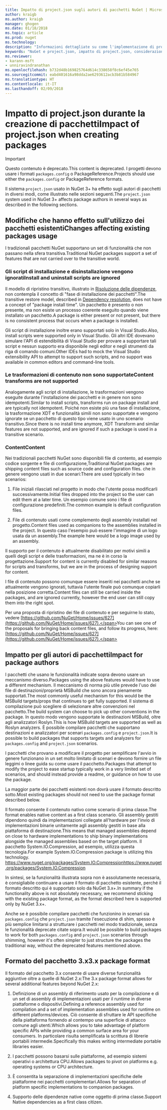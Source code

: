 ```yaml
---
title: Impatto di project.json sugli autori di pacchetti NuGet | Microsoft Docs
author: kraigb
ms.author: kraigb
manager: ghogen
ms.date: 01/18/2018
ms.topic: article
ms.prod: nuget
ms.technology: 
description: "Informazioni dettagliate su come l'implementazione di project.json in NuGet 3.x abbia effetto sugli autori di pacchetti, ad esempio con funzionalità, contenuto e formato dei pacchetti non supportati."
keywords: "NuGet e project.json, impatto di project.json, considerazioni sulla creazione di pacchetti, funzionalità di project.json"
ms.reviewer:
- karann-msft
- unniravindranathan
ms.openlocfilehash: b732d48b169825764d614c338658f8c6ef45e765
ms.sourcegitcommit: eabd401616a98dda2ae6293612acb3b81b584967
ms.translationtype: HT
ms.contentlocale: it-IT
ms.lasthandoff: 02/09/2018
---
```

# <a name="impact-of-projectjson-when-creating-packages"></a><span data-ttu-id="a8540-104">Impatto di project.json durante la creazione di pacchetti</span><span class="sxs-lookup"><span data-stu-id="a8540-104">Impact of project.json when creating packages</span></span>

> [!Important]
> <span data-ttu-id="a8540-105">Questo contenuto è deprecato.</span><span class="sxs-lookup"><span data-stu-id="a8540-105">This content is deprecated.</span></span> <span data-ttu-id="a8540-106">I progetti devono usare i formati `packages.config` o PackageReference.</span><span class="sxs-lookup"><span data-stu-id="a8540-106">Projects should use either the `packages.config` or PackageReference formats.</span></span>

<span data-ttu-id="a8540-107">Il sistema `project.json` usato in NuGet 3+ ha effetto sugli autori di pacchetti in diversi modi, come illustrato nelle sezioni seguenti.</span><span class="sxs-lookup"><span data-stu-id="a8540-107">The `project.json` system used in NuGet 3+ affects package authors in several ways as described in the following sections.</span></span>

## <a name="changes-affecting-existing-packages-usage"></a><span data-ttu-id="a8540-108">Modifiche che hanno effetto sull'utilizzo dei pacchetti esistenti</span><span class="sxs-lookup"><span data-stu-id="a8540-108">Changes affecting existing packages usage</span></span>

<span data-ttu-id="a8540-109">I tradizionali pacchetti NuGet supportano un set di funzionalità che non passano nella sfera transitiva.</span><span class="sxs-lookup"><span data-stu-id="a8540-109">Traditional NuGet packages support a set of features that are not carried over to the transitive world.</span></span>

### <a name="install-and-uninstall-scripts-are-ignored"></a><span data-ttu-id="a8540-110">Gli script di installazione e disinstallazione vengono ignorati</span><span class="sxs-lookup"><span data-stu-id="a8540-110">Install and uninstall scripts are ignored</span></span>

<span data-ttu-id="a8540-111">Il modello di ripristino transitivo, illustrato in [Risoluzione delle dipendenze](../consume-packages/dependency-resolution.md#dependency-resolution-with-packagereference), non contempla il concetto di "fase di installazione dei pacchetti".</span><span class="sxs-lookup"><span data-stu-id="a8540-111">The transitive restore model, described in [Dependency resolution](../consume-packages/dependency-resolution.md#dependency-resolution-with-packagereference), does not have a concept of "package install time".</span></span> <span data-ttu-id="a8540-112">Un pacchetto è presento o non presente, ma non esiste un processo coerente eseguito quando viene installato un pacchetto.</span><span class="sxs-lookup"><span data-stu-id="a8540-112">A package is either present or not present, but there is no consistent process that occurs when a package is installed.</span></span>

<span data-ttu-id="a8540-113">Gli script di installazione inoltre erano supportati solo in Visual Studio.</span><span class="sxs-lookup"><span data-stu-id="a8540-113">Also, install scripts were supported only in Visual Studio.</span></span> <span data-ttu-id="a8540-114">Gli altri IDE dovevano simulare l'API di estendibilità di Visual Studio per provare a supportare tali script e nessun supporto era disponibile negli editor e negli strumenti da riga di comando comuni.</span><span class="sxs-lookup"><span data-stu-id="a8540-114">Other IDEs had to mock the Visual Studio extensibility API to attempt to support such scripts, and no support was available in common editors and command-line tools.</span></span>

### <a name="content-transforms-are-not-supported"></a><span data-ttu-id="a8540-115">Le trasformazioni di contenuto non sono supportate</span><span class="sxs-lookup"><span data-stu-id="a8540-115">Content transforms are not supported</span></span>

<span data-ttu-id="a8540-116">Analogamente agli script di installazione, le trasformazioni vengono eseguite durante l'installazione dei pacchetti e in genere non sono idempotenti.</span><span class="sxs-lookup"><span data-stu-id="a8540-116">Similar to install scripts, transforms run on package install and are typically not idempotent.</span></span> <span data-ttu-id="a8540-117">Poiché non esiste più una fase di installazione, la trasformazione XDT e funzionalità simili non sono supportate e vengono ignorate se un pacchetto di questo tipo viene usato in uno scenario transitivo.</span><span class="sxs-lookup"><span data-stu-id="a8540-117">Since there is no install time anymore, XDT Transform and similar features are not supported, and are ignored if such a package is used in a transitive scenario.</span></span>

### <a name="content"></a><span data-ttu-id="a8540-118">Content</span><span class="sxs-lookup"><span data-stu-id="a8540-118">Content</span></span>

<span data-ttu-id="a8540-119">Nei tradizionali pacchetti NuGet sono disponibili file di contento, ad esempio codice sorgente e file di configurazione,</span><span class="sxs-lookup"><span data-stu-id="a8540-119">Traditional NuGet packages are shipping content files such as source code and configuration files.</span></span> <span data-ttu-id="a8540-120">che in genere vengono usati in due scenari:</span><span class="sxs-lookup"><span data-stu-id="a8540-120">There are used typically in two scenarios:</span></span>

1. <span data-ttu-id="a8540-121">File iniziali rilasciati nel progetto in modo che l'utente possa modificarli successivamente.</span><span class="sxs-lookup"><span data-stu-id="a8540-121">Initial files dropped into the project so the user can edit them at a later time.</span></span> <span data-ttu-id="a8540-122">Un esempio comune sono i file di configurazione predefiniti.</span><span class="sxs-lookup"><span data-stu-id="a8540-122">The common example is default configuration files.</span></span>

1. <span data-ttu-id="a8540-123">File di contenuto usati come complemento degli assembly installati nel progetto.</span><span class="sxs-lookup"><span data-stu-id="a8540-123">Content files used as companions to the assemblies installed in the project.</span></span> <span data-ttu-id="a8540-124">In questo caso l'esempio può essere l'immagine di un logo usata da un assembly.</span><span class="sxs-lookup"><span data-stu-id="a8540-124">The example here would be a logo image used by an assembly.</span></span>

<span data-ttu-id="a8540-125">Il supporto per il contenuto è attualmente disabilitato per motivi simili a quelli degli script e delle trasformazioni, ma ne è in corso la progettazione.</span><span class="sxs-lookup"><span data-stu-id="a8540-125">Support for content is currently disabled for similar reasons for scripts and transforms, but we are in the process of designing support for content.</span></span>

<span data-ttu-id="a8540-126">I file di contenuto possono comunque essere inseriti nei pacchetti anche se attualmente vengono ignorati, tuttavia l'utente finale può comunque copiarli nella posizione corretta.</span><span class="sxs-lookup"><span data-stu-id="a8540-126">Content files can still be carried inside the packages, and are ignored currently, however the end user can still copy them into the right spot.</span></span>

<span data-ttu-id="a8540-127">Per una proposta di ripristino dei file di contenuto e per seguirne lo stato, vedere [https://github.com/NuGet/Home/issues/627](https://github.com/NuGet/Home/issues/627).</span><span class="sxs-lookup"><span data-stu-id="a8540-127">You can see one of the proposals for bringing back content files, and follow its progress, here: [https://github.com/NuGet/Home/issues/627](https://github.com/NuGet/Home/issues/627).</span></span>

## <a name="impact-for-package-authors"></a><span data-ttu-id="a8540-128">Impatto per gli autori di pacchetti</span><span class="sxs-lookup"><span data-stu-id="a8540-128">Impact for package authors</span></span>

<span data-ttu-id="a8540-129">I pacchetti che usano le funzionalità indicate sopra devono usare un meccanismo diverso.</span><span class="sxs-lookup"><span data-stu-id="a8540-129">Packages using the above features would have to use a different mechanism.</span></span> <span data-ttu-id="a8540-130">Il meccanismo di norma più utile prevede l'uso dei file di destinazioni/proprietà MSBuild che sono ancora pienamente supportati.</span><span class="sxs-lookup"><span data-stu-id="a8540-130">The most commonly useful mechanism for this would be the MSBuild targets/props that continues to get fully supported.</span></span> <span data-ttu-id="a8540-131">Il sistema di compilazione può scegliere di selezionare altre convenzioni nel pacchetto.</span><span class="sxs-lookup"><span data-stu-id="a8540-131">The build system can choose to pick up other conventions in the package.</span></span> <span data-ttu-id="a8540-132">In questo modo vengono supportate le destinazioni MSBuild, oltre agli analizzatori Roslyn.</span><span class="sxs-lookup"><span data-stu-id="a8540-132">This is how MSBuild targets are supported as well as Roslyn analyzers.</span></span> <span data-ttu-id="a8540-133">È possibile compilare pacchetti che supportano destinazioni e analizzatori per scenari `packages.config` e `project.json`.</span><span class="sxs-lookup"><span data-stu-id="a8540-133">It is possible to build packages that supports targets and analyzers for `packages.config` and `project.json` scenarios.</span></span>

<span data-ttu-id="a8540-134">I pacchetti che provano a modificare il progetto per semplificare l'avvio in genere funzionano in un set molto limitato di scenari e devono fornire un file leggimi o linee guida su come usare il pacchetto.</span><span class="sxs-lookup"><span data-stu-id="a8540-134">Packages that attempt to modify the project to ease startup typically work in a very limited set of scenarios, and should instead provide a readme, or guidance on how to use the package.</span></span>

<span data-ttu-id="a8540-135">La maggior parte dei pacchetti esistenti non dovrà usare il formato descritto sotto.</span><span class="sxs-lookup"><span data-stu-id="a8540-135">Most existing packages should not need to use the package format described below.</span></span>

<span data-ttu-id="a8540-136">Il formato consente il contenuto nativo come scenario di prima classe.</span><span class="sxs-lookup"><span data-stu-id="a8540-136">The format enables native content as a first class scenario.</span></span> <span data-ttu-id="a8540-137">Gli assembly gestiti dipendono quindi da implementazioni collegate all'hardware per l'invio di implementazioni binarie unitamente agli assembly gestiti in base alla piattaforma di destinazione.</span><span class="sxs-lookup"><span data-stu-id="a8540-137">This means that managed assemblies depend on close to hardware implementations to ship binary implementations alongside the managed assemblies based on the target platform.</span></span> <span data-ttu-id="a8540-138">Il pacchetto System.IO.Compression, ad esempio, utilizza questa tecnologia.</span><span class="sxs-lookup"><span data-stu-id="a8540-138">For example System.IO.Compression package is utilizing this technology.</span></span> [<span data-ttu-id="a8540-139">https://www.nuget.org/packages/System.IO.Compression</span><span class="sxs-lookup"><span data-stu-id="a8540-139">https://www.nuget.org/packages/System.IO.Compression</span></span>](https://www.nuget.org/packages/System.IO.Compression)

<span data-ttu-id="a8540-140">In sintesi, se la funzionalità illustrata sopra non è assolutamente necessaria, è consigliabile continuare a usare il formato di pacchetto esistente, perché il formato descritto qui è supportato solo da NuGet 3.x+.</span><span class="sxs-lookup"><span data-stu-id="a8540-140">In summary if the functionality above is not absolutely necessary, we recommend sticking with the existing package format, as the format described here is supported only by NuGet 3.x+.</span></span>

<span data-ttu-id="a8540-141">Anche se è possibile compilare pacchetti che funzionino in scenari sia `packages.config` che `project.json` tramite l'esecuzione di shim, spesso è più semplice limitarsi a strutturare i pacchetti nel modo tradizionale, senza le funzionalità deprecate citate sopra.</span><span class="sxs-lookup"><span data-stu-id="a8540-141">It would be possible to build packages to work for both `packages.config` and `project.json` scenarios through shimming, however it's often simpler to just structure the packages the traditional way, without the deprecated features mentioned above.</span></span>

## <a name="3x-package-format"></a><span data-ttu-id="a8540-142">Formato del pacchetto 3.x</span><span class="sxs-lookup"><span data-stu-id="a8540-142">3.x package format</span></span>

<span data-ttu-id="a8540-143">Il formato del pacchetto 3.x consente di usare diverse funzionalità aggiuntive oltre a quelle di NuGet 2.x:</span><span class="sxs-lookup"><span data-stu-id="a8540-143">The 3.x package format allows for several additional features beyond NuGet 2.x:</span></span>

1. <span data-ttu-id="a8540-144">Definizione di un assembly di riferimento usato per la compilazione e di un set di assembly di implementazioni usati per il runtime in diverse piattaforme o dispositivi.</span><span class="sxs-lookup"><span data-stu-id="a8540-144">Defining a reference assembly used for compilation and a set of implementation assemblies used for runtime on different platforms/devices.</span></span> <span data-ttu-id="a8540-145">Ciò consente di sfruttare le API specifiche della piattaforma fornendo al contempo una superficie di attacco comune agli utenti.</span><span class="sxs-lookup"><span data-stu-id="a8540-145">Which allows you to take advantage of platform specific APIs while providing a common surface area for your consumers.</span></span> <span data-ttu-id="a8540-146">In particolare risulta semplificata la scrittura di librerie portabili intermedie.</span><span class="sxs-lookup"><span data-stu-id="a8540-146">Specifically this makes writing intermediate portable libraries easier.</span></span>

1. <span data-ttu-id="a8540-147">I pacchetti possono basarsi sulle piattaforme, ad esempio sistemi operativi o architettura CPU.</span><span class="sxs-lookup"><span data-stu-id="a8540-147">Allows packages to pivot on platforms e.g. operating systems or CPU architecture.</span></span>

1. <span data-ttu-id="a8540-148">È consentita la separazione di implementazioni specifiche delle piattaforme nei pacchetti complementari.</span><span class="sxs-lookup"><span data-stu-id="a8540-148">Allows for separation of platform specific implementations to companion packages.</span></span>

1. <span data-ttu-id="a8540-149">Supporto delle dipendenze native come oggetto di prima classe.</span><span class="sxs-lookup"><span data-stu-id="a8540-149">Support Native dependencies as a first class citizen.</span></span>
